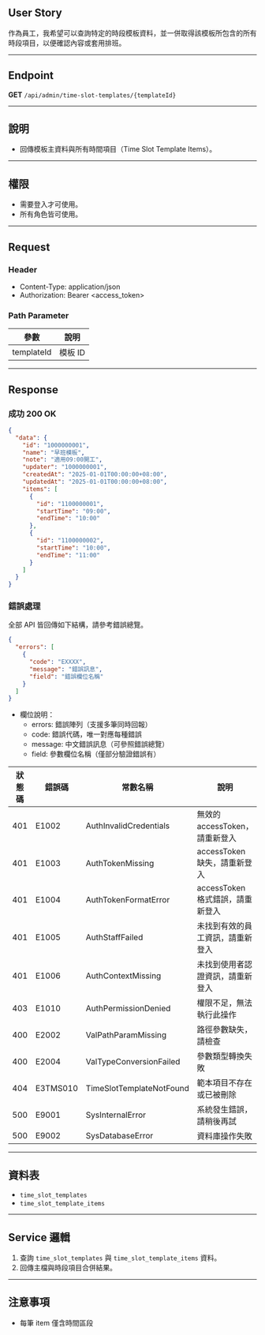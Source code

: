 ## User Story

作為員工，我希望可以查詢特定的時段模板資料，並一併取得該模板所包含的所有時段項目，以便確認內容或套用排班。

---

## Endpoint

**GET** `/api/admin/time-slot-templates/{templateId}`

---

## 說明

- 回傳模板主資料與所有時間項目（Time Slot Template Items）。

---

## 權限

- 需要登入才可使用。
- 所有角色皆可使用。

---

## Request

### Header

- Content-Type: application/json
- Authorization: Bearer <access_token>

### Path Parameter

| 參數       | 說明    |
| ---------- | ------- |
| templateId | 模板 ID |

---

## Response

### 成功 200 OK

```json
{
  "data": {
    "id": "1000000001",
    "name": "早班模板",
    "note": "適用09:00開工",
    "updater": "1000000001",
    "createdAt": "2025-01-01T00:00:00+08:00",
    "updatedAt": "2025-01-01T00:00:00+08:00",
    "items": [
      {
        "id": "1100000001",
        "startTime": "09:00",
        "endTime": "10:00"
      },
      {
        "id": "1100000002",
        "startTime": "10:00",
        "endTime": "11:00"
      }
    ]
  }
}
```

### 錯誤處理

全部 API 皆回傳如下結構，請參考錯誤總覽。

```json
{
  "errors": [
    {
      "code": "EXXXX",
      "message": "錯誤訊息",
      "field": "錯誤欄位名稱"
    }
  ]
}
```

- 欄位說明：
  - errors: 錯誤陣列（支援多筆同時回報）
  - code: 錯誤代碼，唯一對應每種錯誤
  - message: 中文錯誤訊息（可參照錯誤總覽）
  - field: 參數欄位名稱（僅部分驗證錯誤有）

| 狀態碼 | 錯誤碼   | 常數名稱                 | 說明                             |
| ------ | -------- | ------------------------ | -------------------------------- |
| 401    | E1002    | AuthInvalidCredentials   | 無效的 accessToken，請重新登入   |
| 401    | E1003    | AuthTokenMissing         | accessToken 缺失，請重新登入     |
| 401    | E1004    | AuthTokenFormatError     | accessToken 格式錯誤，請重新登入 |
| 401    | E1005    | AuthStaffFailed          | 未找到有效的員工資訊，請重新登入 |
| 401    | E1006    | AuthContextMissing       | 未找到使用者認證資訊，請重新登入 |
| 403    | E1010    | AuthPermissionDenied     | 權限不足，無法執行此操作         |
| 400    | E2002    | ValPathParamMissing      | 路徑參數缺失，請檢查             |
| 400    | E2004    | ValTypeConversionFailed  | 參數類型轉換失敗                 |
| 404    | E3TMS010 | TimeSlotTemplateNotFound | 範本項目不存在或已被刪除         |
| 500    | E9001    | SysInternalError         | 系統發生錯誤，請稍後再試         |
| 500    | E9002    | SysDatabaseError         | 資料庫操作失敗                   |

---

## 資料表

- `time_slot_templates`
- `time_slot_template_items`

---

## Service 邏輯

1. 查詢 `time_slot_templates` 與 `time_slot_template_items` 資料。
2. 回傳主檔與時段項目合併結果。

---

## 注意事項

- 每筆 item 僅含時間區段
